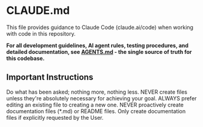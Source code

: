 # CLAUDE.md

This file provides guidance to Claude Code (claude.ai/code) when working with code in this repository.

**For all development guidelines, AI agent rules, testing procedures, and detailed documentation, see [AGENTS.md](./AGENTS.md) - the single source of truth for this codebase.**

## Important Instructions

Do what has been asked; nothing more, nothing less.
NEVER create files unless they're absolutely necessary for achieving your goal.
ALWAYS prefer editing an existing file to creating a new one.
NEVER proactively create documentation files (*.md) or README files. Only create documentation files if explicitly requested by the User.
